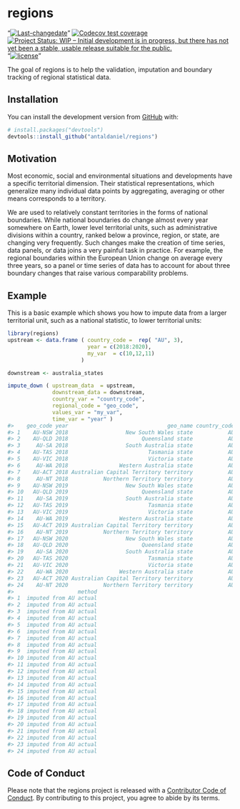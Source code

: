 
<!-- README.md is generated from README.Rmd. Please edit that file -->

# regions

<!-- badges: start -->

“[![Last-changedate](https://img.shields.io/badge/last%20change-2020--05--02-yellowgreen.svg)](/commits/master)”
[![Codecov test
coverage](https://codecov.io/gh/antaldaniel/regions/branch/master/graph/badge.svg)](https://codecov.io/gh/antaldaniel/regions?branch=master)
[![Project Status: WIP – Initial development is in progress, but there
has not yet been a stable, usable release suitable for the
public.](https://www.repostatus.org/badges/latest/wip.svg)](https://www.repostatus.org/#wip)
“[![license](https://img.shields.io/badge/license-GPL--3-blue.svg)](https://www.gnu.org/licenses/gpl-3.0.en.html)”

<!-- badges: end -->

The goal of regions is to help the validation, imputation and boundary
tracking of regional statistical data.

## Installation

You can install the development version from
[GitHub](https://github.com/) with:

``` r
# install.packages("devtools")
devtools::install_github("antaldaniel/regions")
```

## Motivation

Most economic, social and environmental situations and developments have
a specific territorial dimension. Their statistical representations,
which generalize many individual data points by aggregating, averaging
or other means corresponds to a territory.

We are used to relatively constant territories in the forms of national
boundaries. While national boundaries do change almost every year
somewhere on Earth, lower level territorial units, such as
administrative divisions within a country, ranked below a province,
region, or state, are changing very frequently. Such changes make the
creation of time series, data panels, or data joins a very painful task
in practice. For example, the regional boundaries within the European
Union change on average every three years, so a panel or time series of
data has to account for about three boundary changes that raise various
comparability problems.

## Example

This is a basic example which shows you how to impute data from a larger
territorial unit, such as a national statistic, to lower territorial
units:

``` r
library(regions)
upstream <- data.frame ( country_code =  rep( "AU", 3),
                         year = c(2018:2020),
                         my_var  = c(10,12,11)
                       )

downstream <- australia_states

impute_down ( upstream_data  = upstream,
              downstream_data = downstream,
              country_var = "country_code",
              regional_code = "geo_code",
              values_var = "my_var",
              time_var = "year" )
#>    geo_code year                               geo_name country_code my_var
#> 1    AU-NSW 2018                  New South Wales state           AU     10
#> 2    AU-QLD 2018                       Queensland state           AU     10
#> 3     AU-SA 2018                  South Australia state           AU     10
#> 4    AU-TAS 2018                         Tasmania state           AU     10
#> 5    AU-VIC 2018                         Victoria state           AU     10
#> 6     AU-WA 2018                Western Australia state           AU     10
#> 7    AU-ACT 2018 Australian Capital Territory territory           AU     10
#> 8     AU-NT 2018           Northern Territory territory           AU     10
#> 9    AU-NSW 2019                  New South Wales state           AU     12
#> 10   AU-QLD 2019                       Queensland state           AU     12
#> 11    AU-SA 2019                  South Australia state           AU     12
#> 12   AU-TAS 2019                         Tasmania state           AU     12
#> 13   AU-VIC 2019                         Victoria state           AU     12
#> 14    AU-WA 2019                Western Australia state           AU     12
#> 15   AU-ACT 2019 Australian Capital Territory territory           AU     12
#> 16    AU-NT 2019           Northern Territory territory           AU     12
#> 17   AU-NSW 2020                  New South Wales state           AU     11
#> 18   AU-QLD 2020                       Queensland state           AU     11
#> 19    AU-SA 2020                  South Australia state           AU     11
#> 20   AU-TAS 2020                         Tasmania state           AU     11
#> 21   AU-VIC 2020                         Victoria state           AU     11
#> 22    AU-WA 2020                Western Australia state           AU     11
#> 23   AU-ACT 2020 Australian Capital Territory territory           AU     11
#> 24    AU-NT 2020           Northern Territory territory           AU     11
#>                    method
#> 1  imputed from AU actual
#> 2  imputed from AU actual
#> 3  imputed from AU actual
#> 4  imputed from AU actual
#> 5  imputed from AU actual
#> 6  imputed from AU actual
#> 7  imputed from AU actual
#> 8  imputed from AU actual
#> 9  imputed from AU actual
#> 10 imputed from AU actual
#> 11 imputed from AU actual
#> 12 imputed from AU actual
#> 13 imputed from AU actual
#> 14 imputed from AU actual
#> 15 imputed from AU actual
#> 16 imputed from AU actual
#> 17 imputed from AU actual
#> 18 imputed from AU actual
#> 19 imputed from AU actual
#> 20 imputed from AU actual
#> 21 imputed from AU actual
#> 22 imputed from AU actual
#> 23 imputed from AU actual
#> 24 imputed from AU actual
```

## Code of Conduct

Please note that the regions project is released with a [Contributor
Code of
Conduct](https://contributor-covenant.org/version/2/0/CODE_OF_CONDUCT.html).
By contributing to this project, you agree to abide by its terms.
